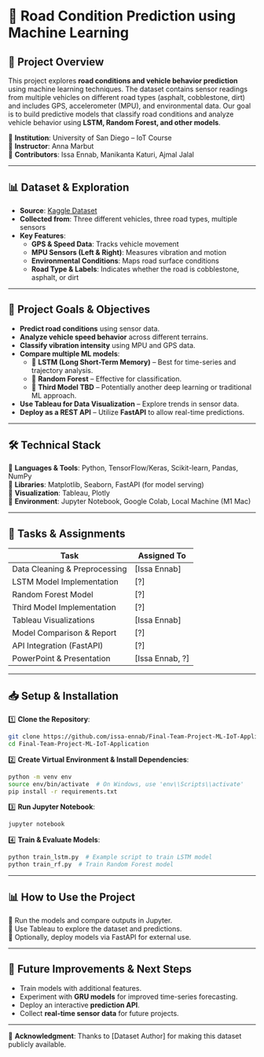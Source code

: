 # 🚗 Road Condition Prediction using Machine Learning

## 📌 Project Overview

This project explores **road conditions and vehicle behavior prediction** using machine learning techniques. The dataset contains sensor readings from multiple vehicles on different road types (asphalt, cobblestone, dirt) and includes GPS, accelerometer (MPU), and environmental data. Our goal is to build predictive models that classify road conditions and analyze vehicle behavior using **LSTM, Random Forest, and other models**.

📍 **Institution**: University of San Diego – IoT Course  
📍 **Instructor**: Anna Marbut  
📍 **Contributors**: Issa Ennab, Manikanta Katuri, Ajmal Jalal

---

## 📊 Dataset & Exploration

- **Source**: [Kaggle Dataset](https://www.kaggle.com/code/jefmenegazzo/pvs-data-exploration)
- **Collected from**: Three different vehicles, three road types, multiple sensors
- **Key Features**:
  - **GPS & Speed Data**: Tracks vehicle movement
  - **MPU Sensors (Left & Right)**: Measures vibration and motion
  - **Environmental Conditions**: Maps road surface conditions
  - **Road Type & Labels**: Indicates whether the road is cobblestone, asphalt, or dirt

---

## 🎯 Project Goals & Objectives

- **Predict road conditions** using sensor data.
- **Analyze vehicle speed behavior** across different terrains.
- **Classify vibration intensity** using MPU and GPS data.
- **Compare multiple ML models**:
  - 🔹 **LSTM (Long Short-Term Memory)** – Best for time-series and trajectory analysis.
  - 🔹 **Random Forest** – Effective for classification.
  - 🔹 **Third Model TBD** – Potentially another deep learning or traditional ML approach.
- **Use Tableau for Data Visualization** – Explore trends in sensor data.
- **Deploy as a REST API** – Utilize **FastAPI** to allow real-time predictions.

---

## 🛠️ Technical Stack

🔹 **Languages & Tools**: Python, TensorFlow/Keras, Scikit-learn, Pandas, NumPy  
🔹 **Libraries**: Matplotlib, Seaborn, FastAPI (for model serving)  
🔹 **Visualization**: Tableau, Plotly  
🔹 **Environment**: Jupyter Notebook, Google Colab, Local Machine (M1 Mac)

---

## 📌 Tasks & Assignments

| Task                          | Assigned To     |
| ----------------------------- | --------------- |
| Data Cleaning & Preprocessing | [Issa Ennab]    |
| LSTM Model Implementation     | [?]             |
| Random Forest Model           | [?]             |
| Third Model Implementation    | [?]             |
| Tableau Visualizations        | [Issa Ennab]    |
| Model Comparison & Report     | [?]             |
| API Integration (FastAPI)     | [?]             |
| PowerPoint & Presentation     | [Issa Ennab, ?] |

---

## 📥 Setup & Installation

1️⃣ **Clone the Repository**:

```bash
git clone https://github.com/issa-ennab/Final-Team-Project-ML-IoT-Application.git
cd Final-Team-Project-ML-IoT-Application
```

2️⃣ **Create Virtual Environment & Install Dependencies**:

```bash
python -m venv env
source env/bin/activate  # On Windows, use 'env\\Scripts\\activate'
pip install -r requirements.txt
```

3️⃣ **Run Jupyter Notebook**:

```bash
jupyter notebook
```

4️⃣ **Train & Evaluate Models**:

```bash
python train_lstm.py  # Example script to train LSTM model
python train_rf.py  # Train Random Forest model
```

---

## 📊 How to Use the Project

🔹 Run the models and compare outputs in Jupyter.  
🔹 Use Tableau to explore the dataset and predictions.  
🔹 Optionally, deploy models via FastAPI for external use.

---

## 🚀 Future Improvements & Next Steps

- Train models with additional features.
- Experiment with **GRU models** for improved time-series forecasting.
- Deploy an interactive **prediction API**.
- Collect **real-time sensor data** for future projects.

---

📢 **Acknowledgment**: Thanks to [Dataset Author] for making this dataset publicly available.
